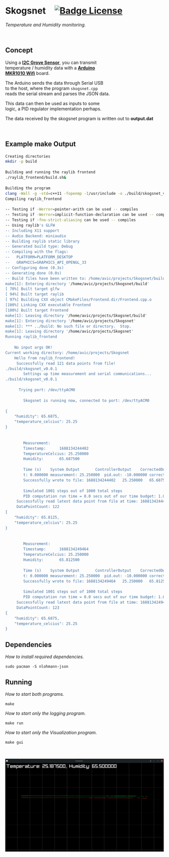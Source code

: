# Skogsnet   [![Badge License]][license]

_Temperature and Humidity monitoring._

<br>

## Concept

Using a **[I2C Grove Sensor]**, you can transmit <br>
temperature / humidity data with a **[Arduino <br>
MKR1010 Wifi][arduino]**
board.

The Arduino sends the data through Serial USB <br>
to the host, where the program `skogsnet.cpp` <br>
reads the serial stream and parses the JSON data.

This data can then be used as inputs to some <br>
logic, a PID regulator implementation perhaps.

The data received by the skogsnet program is written out to **output.dat**

<br>

## Example make Output

```bash
Creating directories
mkdir -p build

Building and running the raylib frontend
./raylib_frontend/build.sh&

Building the program
clang -Wall -g -std=c++11 -fopenmp -I/usr/include -o ./build/skogsnet_v0.0.1 ./code/PID.cpp ./code/skogsnet.cpp -L /usr/lib -fopenmp -lstdc++ -lm
Compiling raylib_frontend

-- Testing if -Werror=pointer-arith can be used -- compiles
-- Testing if -Werror=implicit-function-declaration can be used -- compiles
-- Testing if -fno-strict-aliasing can be used -- compiles
-- Using raylib's GLFW
-- Including X11 support
-- Audio Backend: miniaudio
-- Building raylib static library
-- Generated build type: Debug
-- Compiling with the flags:
--   PLATFORM=PLATFORM_DESKTOP
--   GRAPHICS=GRAPHICS_API_OPENGL_33
-- Configuring done (0.3s)
-- Generating done (0.0s)
-- Build files have been written to: /home/avic/projects/Skogsnet/build
make[1]: Entering directory '/home/avic/projects/Skogsnet/build'
[ 70%] Built target glfw
[ 94%] Built target raylib
[ 97%] Building CXX object CMakeFiles/Frontend.dir/Frontend.cpp.o
[100%] Linking CXX executable Frontend
[100%] Built target Frontend
make[1]: Leaving directory '/home/avic/projects/Skogsnet/build'
make[1]: Entering directory '/home/avic/projects/Skogsnet'
make[1]: *** ../build: No such file or directory.  Stop.
make[1]: Leaving directory '/home/avic/projects/Skogsnet'
Running raylib_frontend

	No input args OK!
Current working directory: /home/avic/projects/Skogsnet
	Hello from raylib_frontend!
	 Successfully read 121 data points from file!
./build/skogsnet_v0.0.1
        Settings up time measurement and serial communications...
./build/skogsnet_v0.0.1

      Trying port: /dev/ttyACM0

        Skogsnet is running now, connected to port: /dev/ttyACM0

{
    "humidity": 65.6875,
    "temperature_celcius": 25.25
}


        Measurement:
        Timestamp:		1688134244402
        TemperatureCelcius:	25.250000
        Humidity:		65.687500

        Time (s)	System Output		ControllerOutput	CorrectedOutput
        t: 0.000000	measurement: 25.250000	pid.out: -10.000000	correctedOutput: 0.000000
        Successfully wrote to file: 1688134244402	25.250000	65.687500	-10.000000	0.000000

        Simulated 1001 steps out of 1000 total steps
        PID computation run time = 0.0 secs out of our time budget: 1.000000
	 Successfully read latest data point from file at time: 1688134244402
	 DataPointCount: 122
{
    "humidity": 65.8125,
    "temperature_celcius": 25.25
}


        Measurement:
        Timestamp:		1688134249464
        TemperatureCelcius:	25.250000
        Humidity:		65.812500

        Time (s)	System Output		ControllerOutput	CorrectedOutput
        t: 0.000000	measurement: 25.250000	pid.out: -10.000000	correctedOutput: -9.308496
        Successfully wrote to file: 1688134249464	25.250000	65.812500	-10.000000	-9.308496

        Simulated 1001 steps out of 1000 total steps
        PID computation run time = 0.0 secs out of our time budget: 1.000000
	 Successfully read latest data point from file at time: 1688134249464
	 DataPointCount: 123
{
    "humidity": 65.6875,
    "temperature_celcius": 25.25
}

```

## Dependencies

_How to install required dependencies._

```shell
sudo pacman -S nlohmann-json
```

## Running

_How to start both programs._

```shell
make
```

_How to start only the logging program._

```shell
make run
```

_How to start only the Visualization program._

```shell
make gui
```

<br>

![screenshot.png](screenshot.png "screenshot.png")

<!----------------------------------------------------------------------------->

[badge license]: https://img.shields.io/badge/License-GPL_3-blue.svg?style=for-the-badge
[i2c grove sensor]: https://www.seeedstudio.com/Grove-Temperature-Humidity-Sensor-High-Accuracy-Mini.html
[arduino]: https://docs.arduino.cc/hardware/mkr-1000-wifi
[license]: #
